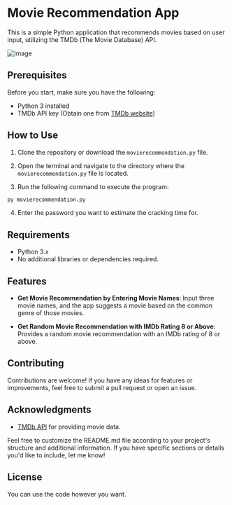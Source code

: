 # Movie Recommendation App

This is a simple Python application that recommends movies based on user input, utilizing the TMDb (The Movie Database) API.


![image](https://github.com/parzivalhaliday/100-python-apps/blob/main/password/image.png)


## Prerequisites

Before you start, make sure you have the following:

- Python 3 installed
- TMDb API key (Obtain one from [TMDb website](https://www.themoviedb.org/documentation/api))

## How to Use
1. Clone the repository or download the `movierecommendation.py` file.

2. Open the terminal and navigate to the directory where the `movierecommendation.py` file is located.

3. Run the following command to execute the program:

```python
py movierecommendation.py
```
4. Enter the password you want to estimate the cracking time for.

## Requirements

- Python 3.x
- No additional libraries or dependencies required.


## Features

- **Get Movie Recommendation by Entering Movie Names**: Input three movie names, and the app suggests a movie based on the common genre of those movies.

- **Get Random Movie Recommendation with IMDb Rating 8 or Above**: Provides a random movie recommendation with an IMDb rating of 8 or above.



## Contributing
Contributions are welcome! If you have any ideas for features or improvements, feel free to submit a pull request or open an issue.

## Acknowledgments

- [TMDb API](https://www.themoviedb.org/documentation/api) for providing movie data.

Feel free to customize the README.md file according to your project's structure and additional information. If you have specific sections or details you'd like to include, let me know!

## License
You can use the code however you want.
